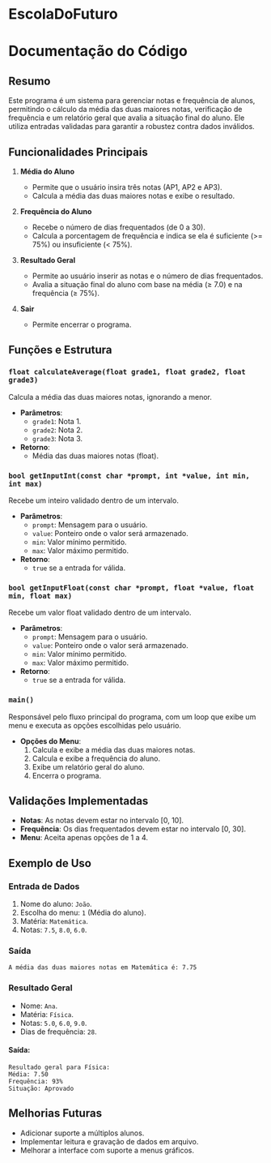 # EscolaDoFuturo
# Documentação do Código

## Resumo
Este programa é um sistema para gerenciar notas e frequência de alunos, permitindo o cálculo da média das duas maiores notas, verificação de frequência e um relatório geral que avalia a situação final do aluno. Ele utiliza entradas validadas para garantir a robustez contra dados inválidos.

## Funcionalidades Principais

1. **Média do Aluno**
   - Permite que o usuário insira três notas (AP1, AP2 e AP3).
   - Calcula a média das duas maiores notas e exibe o resultado.

2. **Frequência do Aluno**
   - Recebe o número de dias frequentados (de 0 a 30).
   - Calcula a porcentagem de frequência e indica se ela é suficiente (>= 75%) ou insuficiente (< 75%).

3. **Resultado Geral**
   - Permite ao usuário inserir as notas e o número de dias frequentados.
   - Avalia a situação final do aluno com base na média (≥ 7.0) e na frequência (≥ 75%).

4. **Sair**
   - Permite encerrar o programa.

## Funções e Estrutura

### `float calculateAverage(float grade1, float grade2, float grade3)`
Calcula a média das duas maiores notas, ignorando a menor.

- **Parâmetros**:
  - `grade1`: Nota 1.
  - `grade2`: Nota 2.
  - `grade3`: Nota 3.
- **Retorno**:
  - Média das duas maiores notas (float).

### `bool getInputInt(const char *prompt, int *value, int min, int max)`
Recebe um inteiro validado dentro de um intervalo.

- **Parâmetros**:
  - `prompt`: Mensagem para o usuário.
  - `value`: Ponteiro onde o valor será armazenado.
  - `min`: Valor mínimo permitido.
  - `max`: Valor máximo permitido.
- **Retorno**:
  - `true` se a entrada for válida.

### `bool getInputFloat(const char *prompt, float *value, float min, float max)`
Recebe um valor float validado dentro de um intervalo.

- **Parâmetros**:
  - `prompt`: Mensagem para o usuário.
  - `value`: Ponteiro onde o valor será armazenado.
  - `min`: Valor mínimo permitido.
  - `max`: Valor máximo permitido.
- **Retorno**:
  - `true` se a entrada for válida.

### `main()`
Responsável pelo fluxo principal do programa, com um loop que exibe um menu e executa as opções escolhidas pelo usuário.

- **Opções do Menu**:
  1. Calcula e exibe a média das duas maiores notas.
  2. Calcula e exibe a frequência do aluno.
  3. Exibe um relatório geral do aluno.
  4. Encerra o programa.

## Validações Implementadas

- **Notas**: As notas devem estar no intervalo [0, 10].
- **Frequência**: Os dias frequentados devem estar no intervalo [0, 30].
- **Menu**: Aceita apenas opções de 1 a 4.

## Exemplo de Uso

### Entrada de Dados
1. Nome do aluno: `João`.
2. Escolha do menu: `1` (Média do aluno).
3. Matéria: `Matemática`.
4. Notas: `7.5`, `8.0`, `6.0`.

### Saída
```
A média das duas maiores notas em Matemática é: 7.75
```

### Resultado Geral
- Nome: `Ana`.
- Matéria: `Física`.
- Notas: `5.0`, `6.0`, `9.0`.
- Dias de frequência: `28`.

#### Saída:
```
Resultado geral para Física:
Média: 7.50
Frequência: 93%
Situação: Aprovado
```

## Melhorias Futuras
- Adicionar suporte a múltiplos alunos.
- Implementar leitura e gravação de dados em arquivo.
- Melhorar a interface com suporte a menus gráficos.

